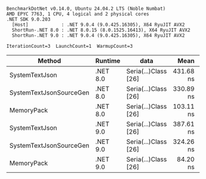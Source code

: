 ```

BenchmarkDotNet v0.14.0, Ubuntu 24.04.2 LTS (Noble Numbat)
AMD EPYC 7763, 1 CPU, 4 logical and 2 physical cores
.NET SDK 9.0.203
  [Host]            : .NET 9.0.4 (9.0.425.16305), X64 RyuJIT AVX2
  ShortRun-.NET 8.0 : .NET 8.0.15 (8.0.1525.16413), X64 RyuJIT AVX2
  ShortRun-.NET 9.0 : .NET 9.0.4 (9.0.425.16305), X64 RyuJIT AVX2

IterationCount=3  LaunchCount=1  WarmupCount=3  

```
| Method                  | Runtime  | data                 | Mean      | Error     | StdDev   | Min       | Max       | Gen0   | Allocated |
|------------------------ |--------- |--------------------- |----------:|----------:|---------:|----------:|----------:|-------:|----------:|
| SystemTextJson          | .NET 8.0 | Seria(...)Class [26] | 431.68 ns | 62.927 ns | 3.449 ns | 428.70 ns | 435.46 ns | 0.0196 |     328 B |
| SystemTextJsonSourceGen | .NET 8.0 | Seria(...)Class [26] | 330.89 ns | 32.500 ns | 1.781 ns | 329.44 ns | 332.88 ns | 0.0219 |     368 B |
| MemoryPack              | .NET 8.0 | Seria(...)Class [26] | 103.11 ns |  4.935 ns | 0.271 ns | 102.87 ns | 103.41 ns | 0.0076 |     128 B |
| SystemTextJson          | .NET 9.0 | Seria(...)Class [26] | 387.61 ns | 78.080 ns | 4.280 ns | 384.14 ns | 392.39 ns | 0.0196 |     328 B |
| SystemTextJsonSourceGen | .NET 9.0 | Seria(...)Class [26] | 324.26 ns |  7.655 ns | 0.420 ns | 323.97 ns | 324.74 ns | 0.0219 |     368 B |
| MemoryPack              | .NET 9.0 | Seria(...)Class [26] |  84.20 ns | 11.804 ns | 0.647 ns |  83.49 ns |  84.76 ns | 0.0076 |     128 B |

